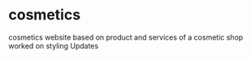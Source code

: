 # cosmetics
cosmetics website based on product and services of a cosmetic shop
worked on styling
Updates
